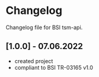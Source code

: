# Changelog
Changelog file for BSI tsm-api.

## [1.0.0] - 07.06.2022
* created project
* compliant to BSI TR-03165 v1.0
  

